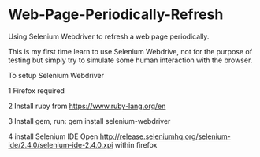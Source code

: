 Web-Page-Periodically-Refresh
=============================

Using Selenium Webdriver to refresh a web page periodically.

This is my first time learn to use Selenium Webdrive, not for the purpose of testing but simply try to simulate some human interaction with the browser.

To setup Selenium Webdriver

1 Firefox required

2 Install ruby from https://www.ruby-lang.org/en

3 Install gem, run:
  gem install selenium-webdriver

4 install Selenium IDE
  Open http://release.seleniumhq.org/selenium-ide/2.4.0/selenium-ide-2.4.0.xpi within firefox
